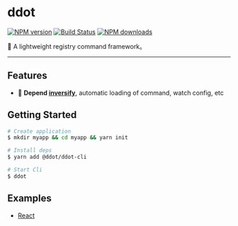 # ddot

[![NPM version](https://img.shields.io/npm/v/@ddot/ddot-cli.svg?style=flat)](https://npmjs.org/package/@ddot/ddot-cli)
[![Build Status](https://img.shields.io/travis/jetsly/@ddot/ddot-cli.svg?style=flat)](https://travis-ci.org/jetsly/ddot)
[![NPM downloads](http://img.shields.io/npm/dm/@ddot/ddot-cli.svg?style=flat)](https://npmjs.org/package/@ddot/ddot-cli)

🌋 A lightweight registry command framework。

---

## Features

* 🌴  **Depend [inversify](http://inversify.io/)**, automatic loading of command, watch config, etc


## Getting Started

```bash
# Create application
$ mkdir myapp && cd myapp && yarn init

# Install deps
$ yarn add @ddot/ddot-cli 

# Start Cli
$ ddot 
```

## Examples

* [React](./example/react-example)


